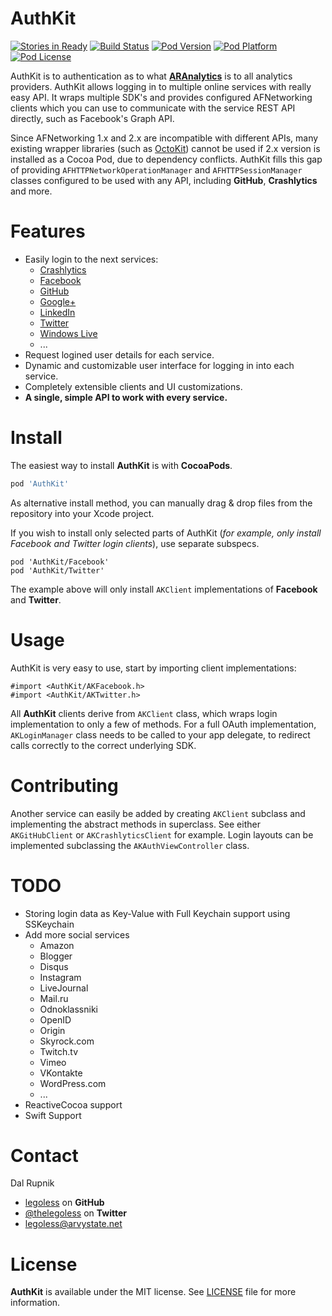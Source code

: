 AuthKit
=======

[![Stories in Ready](https://badge.waffle.io/Legoless/AuthKit.png?label=ready&title=Ready)](https://waffle.io/Legoless/AuthKit)
[![Build Status](http://img.shields.io/travis/legoless/AuthKit/master.svg?style=flat)](https://travis-ci.org/legoless/AuthKit)
[![Pod Version](http://img.shields.io/cocoapods/v/AuthKit.svg?style=flat)](http://cocoadocs.org/docsets/AuthKit/)
[![Pod Platform](http://img.shields.io/cocoapods/p/AuthKit.svg?style=flat)](http://cocoadocs.org/docsets/AuthKit/)
[![Pod License](http://img.shields.io/cocoapods/l/AuthKit.svg?style=flat)](http://opensource.org/licenses/MIT)

AuthKit is to authentication as to what [**ARAnalytics**](https://github.com/orta/ARAnalytics) is to all analytics providers. AuthKit allows logging in to multiple online services with really easy API. It wraps multiple SDK's and provides configured AFNetworking clients which you can use to communicate with the service REST API directly, such as Facebook's Graph API.

Since AFNetworking 1.x and 2.x are incompatible with different APIs, many existing wrapper libraries (such as [OctoKit](https://github.com/octokit/octokit.objc)) cannot be used if 2.x version is installed as a Cocoa Pod, due to dependency conflicts. AuthKit fills this gap of providing `AFHTTPNetworkOperationManager` and `AFHTTPSessionManager`  classes configured to be used with any API, including **GitHub**, **Crashlytics** and more.

# Features

- Easily login to the next services:
  - [Crashlytics](http://www.crashlytics.com)
  - [Facebook](https://www.facebook.com)
  - [GitHub](https://github.com)
  - [Google+](https://plus.google.com)
  - [LinkedIn](https://linkedin.com)
  - [Twitter](https://twitter.com)
  - [Windows Live](https://www.live.com)
  - ...
- Request logined user details for each service.
- Dynamic and customizable user interface for logging in into each service.
- Completely extensible clients and UI customizations.
- **A single, simple API to work with every service.**

# Install

The easiest way to install **AuthKit** is with **CocoaPods**.

```ruby
pod 'AuthKit'
```

As alternative install method, you can manually drag & drop files from the repository into your Xcode project.

If you wish to install only selected parts of AuthKit (*for example, only install Facebook and Twitter login clients*), use separate subspecs.

```
pod 'AuthKit/Facebook'
pod 'AuthKit/Twitter'
```

The example above will only install `AKClient` implementations of **Facebook** and **Twitter**.

# Usage

AuthKit is very easy to use, start by importing client implementations:

```
#import <AuthKit/AKFacebook.h>
#import <AuthKit/AKTwitter.h>
```

All **AuthKit** clients derive from `AKClient` class, which wraps login implementation to only a few of methods. For a full OAuth implementation, `AKLoginManager` class needs to be called to your app delegate, to redirect calls correctly to the correct underlying SDK.

# Contributing

Another service can easily be added by creating `AKClient` subclass and implementing the abstract methods in superclass. See either `AKGitHubClient` or `AKCrashlyticsClient` for example. Login layouts can be implemented subclassing the `AKAuthViewController` class.

# TODO

- Storing login data as Key-Value with Full Keychain support using SSKeychain
- Add more social services
  - Amazon
  - Blogger
  - Disqus
  - Instagram
  - LiveJournal
  - Mail.ru
  - Odnoklassniki
  - OpenID
  - Origin
  - Skyrock.com
  - Twitch.tv
  - Vimeo
  - VKontakte
  - WordPress.com
  - ...
- ReactiveCocoa support
- Swift Support

Contact
======

Dal Rupnik

- [legoless](https://github.com/legoless) on **GitHub**
- [@thelegoless](https://twitter.com/thelegoless) on **Twitter**
- [legoless@arvystate.net](mailto:legoless@arvystate.net)

License
======

**AuthKit** is available under the MIT license. See [LICENSE](https://github.com/Legoless/AuthKit/blob/master/LICENSE) file for more information.
